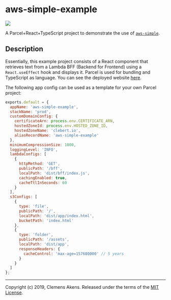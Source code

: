 # aws-simple-example

![][ci-badge]

A Parcel+React+TypeScript project to demonstrate the use of
[`aws-simple`][aws-simple].

## Description

Essentially, this example project consists of a React component that retrieves
text from a Lambda BFF (Backend for Frontend) using a `React.useEffect` hook and
displays it. Parcel is used for bundling and TypeScript as language. You can see
the deployed website [here][website].

The following app config can be used as a template for your own Parcel project:

```js
exports.default = {
  appName: 'aws-simple-example',
  stackName: 'prod',
  customDomainConfig: {
    certificateArn: process.env.CERTIFICATE_ARN,
    hostedZoneId: process.env.HOSTED_ZONE_ID,
    hostedZoneName: 'clebert.io',
    aliasRecordName: 'aws-simple-example'
  },
  minimumCompressionSize: 1000,
  loggingLevel: 'INFO',
  lambdaConfigs: [
    {
      httpMethod: 'GET',
      publicPath: '/bff',
      localPath: 'dist/bff/index.js',
      cachingEnabled: true,
      cacheTtlInSeconds: 60
    }
  ],
  s3Configs: [
    {
      type: 'file',
      publicPath: '/',
      localPath: 'dist/app/index.html',
      bucketPath: 'index.html'
    },
    {
      type: 'folder',
      publicPath: '/assets',
      localPath: 'dist/app',
      responseHeaders: {
        cacheControl: 'max-age=157680000' // 5 years
      }
    }
  ]
};
```

---

Copyright (c) 2019, Clemens Akens. Released under the terms of the [MIT
License][license].

[aws-simple]: https://github.com/clebert/aws-simple
[aws-simple-config]:
  https://github.com/clebert/aws-simple-example/blob/master/aws-simple.config.js
[ci-badge]: https://github.com/clebert/aws-simple-example/workflows/CI/badge.svg
[license]: https://github.com/clebert/aws-simple-example/blob/master/LICENSE
[website]: https://aws-simple-example.clebert.io/
